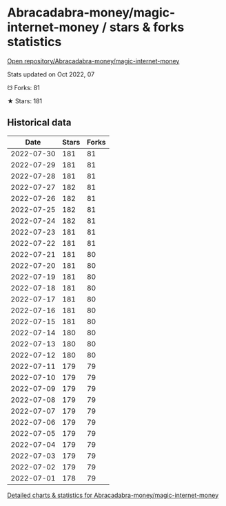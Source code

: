 # Abracadabra-money/magic-internet-money / stars & forks statistics

[Open repository/Abracadabra-money/magic-internet-money](https://github.com/Abracadabra-money/magic-internet-money)

Stats updated on Oct 2022, 07

☋ Forks: 81

★ Stars: 181

## Historical data
| Date | Stars | Forks |
|------|-------|-------|
| 2022-07-30 | 181 | 81 | 
| 2022-07-29 | 181 | 81 | 
| 2022-07-28 | 181 | 81 | 
| 2022-07-27 | 182 | 81 | 
| 2022-07-26 | 182 | 81 | 
| 2022-07-25 | 182 | 81 | 
| 2022-07-24 | 182 | 81 | 
| 2022-07-23 | 181 | 81 | 
| 2022-07-22 | 181 | 81 | 
| 2022-07-21 | 181 | 80 | 
| 2022-07-20 | 181 | 80 | 
| 2022-07-19 | 181 | 80 | 
| 2022-07-18 | 181 | 80 | 
| 2022-07-17 | 181 | 80 | 
| 2022-07-16 | 181 | 80 | 
| 2022-07-15 | 181 | 80 | 
| 2022-07-14 | 180 | 80 | 
| 2022-07-13 | 180 | 80 | 
| 2022-07-12 | 180 | 80 | 
| 2022-07-11 | 179 | 79 | 
| 2022-07-10 | 179 | 79 | 
| 2022-07-09 | 179 | 79 | 
| 2022-07-08 | 179 | 79 | 
| 2022-07-07 | 179 | 79 | 
| 2022-07-06 | 179 | 79 | 
| 2022-07-05 | 179 | 79 | 
| 2022-07-04 | 179 | 79 | 
| 2022-07-03 | 179 | 79 | 
| 2022-07-02 | 179 | 79 | 
| 2022-07-01 | 178 | 79 | 


[Detailed charts & statistics for Abracadabra-money/magic-internet-money](https://reviewgithub.com/rep/Abracadabra-money/magic-internet-money)
